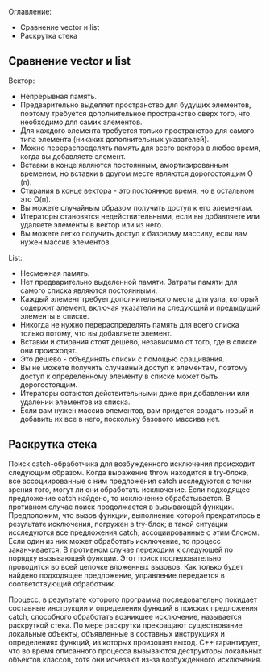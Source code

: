 
Оглавление: 
* Сравнение vector и list
* Раскрутка стека



## Сравнение vector и list


 Вектор:

* Непрерывная память.
* Предварительно выделяет пространство для будущих элементов, поэтому требуется дополнительное пространство сверх того, что необходимо для самих элементов.
* Для каждого элемента требуется только пространство для самого типа элемента (никаких дополнительных указателей).
* Можно перераспределять память для всего вектора в любое время, когда вы добавляете элемент.
* Вставки в конце являются постоянным, амортизированным временем, но вставки в другом месте являются дорогостоящим O (n).
* Стирания в конце вектора - это постоянное время, но в остальном это O(n).
* Вы можете случайным образом получить доступ к его элементам.
* Итераторы становятся недействительными, если вы добавляете или удаляете элементы в вектор или из него.
* Вы можете легко получить доступ к базовому массиву, если вам нужен массив элементов.

List:

* Несмежная память.
* Нет предварительно выделенной памяти. Затраты памяти для самого списка являются постоянными.
* Каждый элемент требует дополнительного места для узла, который содержит элемент, включая указатели на следующий и предыдущий элементы в списке.
* Никогда не нужно перераспределять память для всего списка только потому, что вы добавляете элемент.
* Вставки и стирания стоят дешево, независимо от того, где в списке они происходят.
* Это дешево - объединять списки с помощью сращивания.
* Вы не можете получить случайный доступ к элементам, поэтому доступ к определенному элементу в списке может быть дорогостоящим.
* Итераторы остаются действительными даже при добавлении или удалении элементов из списка.
* Если вам нужен массив элементов, вам придется создать новый и добавить их все в него, поскольку базового массива нет.


 ## Раскрутка стека

Поиск catch-обработчика для возбужденного исключения происходит следующим образом. Когда выражение throw находится в try-блоке, все ассоциированные с ним предложения catch исследуются с точки зрения того, могут ли они обработать исключение. Если подходящее предложение catch найдено, то исключение обрабатывается. В противном случае поиск продолжается в вызывающей функции. Предположим, что вызов функции, выполнение которой прекратилось в результате исключения, погружен в try-блок; в такой ситуации исследуются все предложения catch, ассоциированные с этим блоком. Если один из них может обработать исключение, то процесс заканчивается. В противном случае переходим к следующей по порядку вызывающей функции. Этот поиск последовательно проводится во всей цепочке вложенных вызовов. Как только будет найдено подходящее предложение, управление передается в соответствующий обработчик.

Процесс, в результате которого программа последовательно покидает составные инструкции и определения функций в поисках предложения catch, способного обработать возникшее исключение, называется раскруткой стека. По мере раскрутки прекращают существование локальные объекты, объявленные в составных инструкциях и определениях функций, из которых произошел выход. C++ гарантирует, что во время описанного процесса вызываются деструкторы локальных объектов классов, хотя они исчезают из-за возбужденного исключения.

